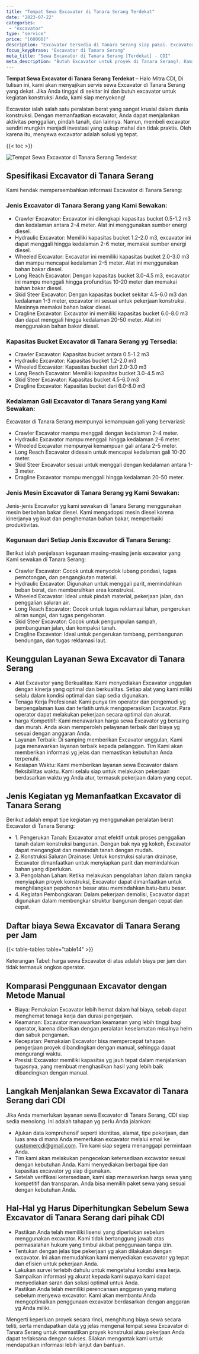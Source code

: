 ```yaml
---
title: "Tempat Sewa Excavator di Tanara Serang Terdekat"
date: "2023-07-22"
categories:
 - "excavator"
type: "service"
price: "[60000]"
description: "Excavator tersedia di Tanara Serang siap pakai. Excavator menjadi pilihan utama kontraktor untuk menunjang kelancaran pekerjaan. Konsultasikan kebutuhan Anda."
focus_keyphrase: "Excavator di Tanara Serang"
meta_title: "Sewa Excavator di Tanara Serang [Terdekat] - CDI"
meta_description: "Butuh Excavator untuk proyek di Tanara Serang?. Kami tawarkan Excavator berkualitas untuk mendukung produktivitas. Harga kompetitif tersedia."
---
```


**Tempat Sewa Excavator di Tanara Serang Terdekat** – Halo Mitra CDI, Di tulisan ini, kami akan menyajikan servis sewa Excavator di Tanara Serang yang dekat. Jika Anda tinggal di sekitar ini dan butuh excavator untuk kegiatan konstruksi Anda, kami siap menyokong!

Excavator ialah salah satu peralatan berat yang sangat krusial dalam dunia konstruksi. Dengan memanfaatkan excavator, Anda dapat menjalankan aktivitas penggalian, pindah tanah, dan lainnya. Namun, membeli excavator sendiri mungkin menjadi investasi yang cukup mahal dan tidak praktis. Oleh karena itu, menyewa excavator adalah solusi yg tepat.

{{< toc >}}

![Tempat Sewa Excavator di Tanara Serang Terdekat](/images/excavator/excavator-01.jpg)

## Spesifikasi Excavator di Tanara Serang

Kami hendak mempersembahkan informasi Excavator di Tanara Serang:

### Jenis Excavator di Tanara Serang yang Kami Sewakan:

*   Crawler Excavator: Excavator ini dilengkapi kapasitas bucket 0.5-1.2 m3 dan kedalaman antara 2-4 meter. Alat ini menggunakan sumber energi diesel.
*   Hydraulic Excavator: Memiliki kapasitas bucket 1.2-2.0 m3, excavator ini dapat menggali hingga kedalaman 2-6 meter, memakai sumber energi diesel.
*   Wheeled Excavator: Excavator ini memiliki kapasitas bucket 2.0-3.0 m3 dan mampu mencapai kedalaman 2-5 meter. Alat ini menggunakan bahan bakar diesel.
*   Long Reach Excavator: Dengan kapasitas bucket 3.0-4.5 m3, excavator ini mampu menggali hingga profunditas 10-20 meter dan memakai bahan bakar diesel.
*   Skid Steer Excavator: Dengan kapasitas bucket sekitar 4.5-6.0 m3 dan kedalaman 1-3 meter, excavator ini sesuai untuk pekerjaan konstruksi. Mesinnya memakai bahan bakar diesel.
*   Dragline Excavator: Excavator ini memiliki kapasitas bucket 6.0-8.0 m3 dan dapat menggali hingga kedalaman 20-50 meter. Alat ini menggunakan bahan bakar diesel.

### Kapasitas Bucket Excavator di Tanara Serang yg Tersedia:

*   Crawler Excavator: Kapasitas bucket antara 0.5-1.2 m3
*   Hydraulic Excavator: Kapasitas bucket 1.2-2.0 m3
*   Wheeled Excavator: Kapasitas bucket dari 2.0-3.0 m3
*   Long Reach Excavator: Memiliki kapasitas bucket 3.0-4.5 m3
*   Skid Steer Excavator: Kapasitas bucket 4.5-6.0 m3
*   Dragline Excavator: Kapasitas bucket dari 6.0-8.0 m3

### Kedalaman Gali Excavator di Tanara Serang yang Kami Sewakan:

Excavator di Tanara Serang mempunyai kemampuan gali yang bervariasi:

*   Crawler Excavator mampu menggali dengan kedalaman 2-4 meter.
*   Hydraulic Excavator mampu menggali hingga kedalaman 2-6 meter.
*   Wheeled Excavator mempunyai kemampuan gali antara 2-5 meter.
*   Long Reach Excavator didesain untuk mencapai kedalaman gali 10-20 meter.
*   Skid Steer Excavator sesuai untuk menggali dengan kedalaman antara 1-3 meter.
*   Dragline Excavator mampu menggali hingga kedalaman 20-50 meter.

### Jenis Mesin Excavator di Tanara Serang yg Kami Sewakan:

Jenis-jenis Excavator yg kami sewakan di Tanara Serang menggunakan mesin berbahan bakar diesel. Kami mengadopsi mesin diesel karena kinerjanya yg kuat dan penghematan bahan bakar, memperbaiki produktivitas.

### Kegunaan dari Setiap Jenis Excavator di Tanara Serang:

Berikut ialah penjelasan kegunaan masing-masing jenis excavator yang Kami sewakan di Tanara Serang:

*   Crawler Excavator: Cocok untuk menyodok lubang pondasi, tugas pemotongan, dan pengangkutan material.
*   Hydraulic Excavator: Digunakan untuk menggali parit, memindahkan beban berat, dan membersihkan area konstruksi.
*   Wheeled Excavator: Ideal untuk pindah material, pekerjaan jalan, dan penggalian saluran air.
*   Long Reach Excavator: Cocok untuk tugas reklamasi lahan, pengerukan aliran sungai, dan tugas pengeboran.
*   Skid Steer Excavator: Cocok untuk pengumpulan sampah, pembangunan jalan, dan kompaksi tanah.
*   Dragline Excavator: Ideal untuk pengerukan tambang, pembangunan bendungan, dan tugas reklamasi laut.

## Keunggulan Layanan Sewa Excavator di Tanara Serang

*   Alat Excavator yang Berkualitas: Kami menyediakan Excavator unggulan dengan kinerja yang optimal dan berkualitas. Setiap alat yang kami miliki selalu dalam kondisi optimal dan siap sedia digunakan.
*   Tenaga Kerja Profesional: Kami punya tim operator dan pengemudi yg berpengalaman luas dan terlatih untuk mengoperasikan Excavator. Para operator dapat melakukan pekerjaan secara optimal dan akurat.
*   harga Kompetitif: Kami menawarkan harga sewa Excavator yg bersaing dan murah. Anda akan memperoleh pelayanan terbaik dari biaya yg sesuai dengan anggaran Anda.
*   Layanan Terbaik: Di samping memberikan Excavator unggulan, Kami juga menawarkan layanan terbaik kepada pelanggan. Tim Kami akan memberikan informasi yg jelas dan memastikan kebutuhan Anda terpenuhi.
*   Kesiapan Waktu: Kami memberikan layanan sewa Excavator dalam fleksibilitas waktu. Kami selalu siap untuk melakukan pekerjaan berdasarkan waktu yg Anda atur, termasuk pekerjaan dalam yang cepat.

## Jenis Kegiatan yg Memanfaatkan Excavator di Tanara Serang

Berikut adalah empat tipe kegiatan yg menggunakan peralatan berat Excavator di Tanara Serang:

*   1\. Pengerukan Tanah: Excavator amat efektif untuk proses penggalian tanah dalam konstruksi bangunan. Dengan bak nya yg kokoh, Excavator dapat mengangkat dan memindah tanah dengan mudah.
*   2\. Konstruksi Saluran Drainase: Untuk konstruksi saluran drainase, Excavator dimanfaatkan untuk menyiapkan parit dan memindahkan bahan yang diperlukan.
*   3\. Pengolahan Lahan: Ketika melakukan pengolahan lahan dalam rangka menyiapkan proyek konstruksi, Excavator dapat dimanfaatkan untuk menghilangkan pepohonan besar atau memindahkan batu-batu besar.
*   4\. Kegiatan Pembongkaran: Dalam pekerjaan demolisi, Excavator dapat digunakan dalam membongkar struktur bangunan dengan cepat dan cepat.

## Daftar biaya Sewa Excavator di Tanara Serang per Jam

{{< table-tables table="table14" >}}

Keterangan Tabel: harga sewa Excavator di atas adalah biaya per jam dan tidak termasuk ongkos operator.

## Komparasi Penggunaan Excavator dengan Metode Manual

*   Biaya: Pemakaian Excavator lebih hemat dalam hal biaya, sebab dapat menghemat tenaga kerja dan durasi pengerjaan.
*   Keamanan: Excavator menawarkan keamanan yang lebih tinggi bagi operator, karena diberikan dengan peralatan keselamatan misalnya helm dan sabuk pengaman.
*   Kecepatan: Pemakaian Excavator bisa mempercepat tahapan pengerjaan proyek dibandingkan dengan manual, sehingga dapat mengurangi waktu.
*   Presisi: Excavator memiliki kapasitas yg jauh tepat dalam menjalankan tugasnya, yang membuat menghasilkan hasil yang lebih baik dibandingkan dengan manual.

## Langkah Menjalankan Sewa Excavator di Tanara Serang dari CDI

Jika Anda memerlukan layanan sewa Excavator di Tanara Serang, CDI siap sedia menolong. Ini adalah tahapan yg perlu Anda jalankan:

*   Ajukan data komprehensif seperti identitas, alamat, tipe pekerjaan, dan luas area di mana Anda memerlukan excavator melalui email ke customercdi@gmail.com. Tim kami siap segera menanggapi permintaan Anda.
*   Tim kami akan melakukan pengecekan ketersediaan excavator sesuai dengan kebutuhan Anda. Kami menyediakan berbagai tipe dan kapasitas excavator yg siap digunakan.
*   Setelah verifikasi ketersediaan, kami siap menawarkan harga sewa yang kompetitif dan transparan. Anda bisa memilih paket sewa yang sesuai dengan kebutuhan Anda.

## Hal-Hal yg Harus Diperhitungkan Sebelum Sewa Excavator di Tanara Serang dari pihak CDI

*   Pastikan Anda telah memiliki lisensi yang diperlukan sebelum menggunakan excavator. Kami tidak bertanggung jawab atas permasalahan hukum yang timbul akibat penggunaan tanpa izin.
*   Tentukan dengan jelas tipe pekerjaan yg akan dilakukan dengan excavator. Ini akan memudahkan kami menyediakan excavator yg tepat dan efisien untuk pekerjaan Anda.
*   Lakukan survei terlebih dahulu untuk mengetahui kondisi area kerja. Sampaikan informasi yg akurat kepada kami supaya kami dapat menyediakan saran dan solusi optimal untuk Anda.
*   Pastikan Anda telah memiliki perencanaan anggaran yang matang sebelum menyewa excavator. Kami akan membantu Anda mengoptimalkan penggunaan excavator berdasarkan dengan anggaran yg Anda miliki.

Mengerti keperluan proyek secara rinci, menghitung biaya sewa secara teliti, serta mendapatkan data yg jelas mengenai tempat sewa Excavator di Tanara Serang untuk memastikan proyek konstruksi atau pekerjaan Anda dapat terlaksana dengan sukses. Silakan mengontak kami untuk mendapatkan informasi lebih lanjut dan bantuan.